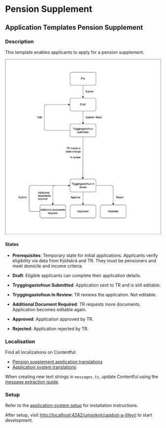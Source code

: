 # Pension Supplement

## Application Templates Pension Supplement

### Description

This template enables applicants to apply for a pension supplement.

![Application Flow Chart](../core/assets/tr-applications-flow-chart.png)

#### States

- **Prerequisites**: Temporary state for initial applications. Applicants verify eligibility via data from Þjóðskrá and TR. They must be pensioners and meet domicile and income criteria.

- **Draft**: Eligible applicants can complete their application details.

- **Tryggingastofnun Submitted**: Application sent to TR and is still editable.

- **Tryggingastofnun In Review**: TR reviews the application. Not editable.

- **Additional Document Required**: TR requests more documents. Application becomes editable again.

- **Approved**: Application approved by TR.

- **Rejected**: Application rejected by TR.

### Localisation

Find all localizations on Contentful:

- [Pension supplement application translations](https://app.contentful.com/spaces/8k0h54kbe6bj/entries/ul.application)
- [Application system translations](https://app.contentful.com/spaces/8k0h54kbe6bj/entries/application.system)

When creating new text strings in `messages.ts`, update Contentful using the [message extraction guide](../../../localization/README.md#message-extraction).

### Setup

Refer to the [application-system setup](../../../../../apps/application-system/README.md) for installation instructions.

After setup, visit [http://localhost:4242/umsoknir/uppbot-a-lifeyri](http://localhost:4242/umsoknir/uppbot-a-lifeyri) to start development.

